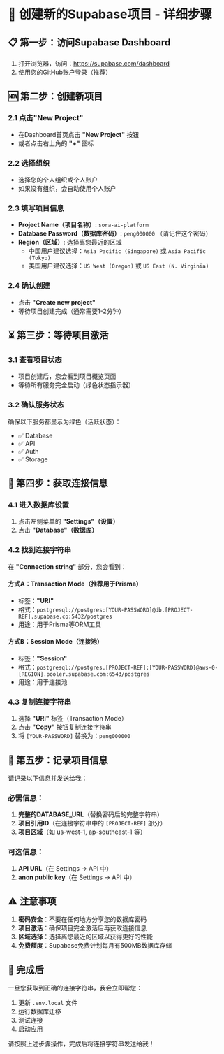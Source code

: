 # 🚀 创建新的Supabase项目 - 详细步骤

## 📋 第一步：访问Supabase Dashboard

1. 打开浏览器，访问：https://supabase.com/dashboard
2. 使用您的GitHub账户登录（推荐）

## 🆕 第二步：创建新项目

### 2.1 点击"New Project"
- 在Dashboard首页点击 **"New Project"** 按钮
- 或者点击右上角的 **"+"** 图标

### 2.2 选择组织
- 选择您的个人组织或个人账户
- 如果没有组织，会自动使用个人账户

### 2.3 填写项目信息
- **Project Name（项目名称）**: `sora-ai-platform`
- **Database Password（数据库密码）**: `peng000000` （请记住这个密码）
- **Region（区域）**: 选择离您最近的区域
  - 中国用户建议选择：`Asia Pacific (Singapore)` 或 `Asia Pacific (Tokyo)`
  - 美国用户建议选择：`US West (Oregon)` 或 `US East (N. Virginia)`

### 2.4 确认创建
- 点击 **"Create new project"**
- 等待项目创建完成（通常需要1-2分钟）

## ⏳ 第三步：等待项目激活

### 3.1 查看项目状态
- 项目创建后，您会看到项目概览页面
- 等待所有服务完全启动（绿色状态指示器）

### 3.2 确认服务状态
确保以下服务都显示为绿色（活跃状态）：
- ✅ Database
- ✅ API
- ✅ Auth
- ✅ Storage

## 🔗 第四步：获取连接信息

### 4.1 进入数据库设置
1. 点击左侧菜单的 **"Settings"（设置）**
2. 点击 **"Database"（数据库）**

### 4.2 找到连接字符串
在 **"Connection string"** 部分，您会看到：

#### 方式A：Transaction Mode（推荐用于Prisma）
- 标签：**"URI"**
- 格式：`postgresql://postgres:[YOUR-PASSWORD]@db.[PROJECT-REF].supabase.co:5432/postgres`
- 用途：用于Prisma等ORM工具

#### 方式B：Session Mode（连接池）
- 标签：**"Session"**
- 格式：`postgresql://postgres.[PROJECT-REF]:[YOUR-PASSWORD]@aws-0-[REGION].pooler.supabase.com:6543/postgres`
- 用途：用于连接池

### 4.3 复制连接字符串
1. 选择 **"URI"** 标签（Transaction Mode）
2. 点击 **"Copy"** 按钮复制连接字符串
3. 将 `[YOUR-PASSWORD]` 替换为：`peng000000`

## 📝 第五步：记录项目信息

请记录以下信息并发送给我：

### 必需信息：
1. **完整的DATABASE_URL**（替换密码后的完整字符串）
2. **项目引用ID**（在连接字符串中的 `[PROJECT-REF]` 部分）
3. **项目区域**（如 us-west-1, ap-southeast-1 等）

### 可选信息：
1. **API URL**（在 Settings → API 中）
2. **anon public key**（在 Settings → API 中）

## ⚠️ 注意事项

1. **密码安全**：不要在任何地方分享您的数据库密码
2. **项目激活**：确保项目完全激活后再获取连接信息
3. **区域选择**：选择离您最近的区域以获得更好的性能
4. **免费额度**：Supabase免费计划每月有500MB数据库存储

## 🎯 完成后

一旦您获取到正确的连接字符串，我会立即帮您：
1. 更新 `.env.local` 文件
2. 运行数据库迁移
3. 测试连接
4. 启动应用

请按照上述步骤操作，完成后将连接字符串发送给我！

